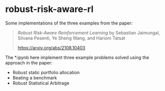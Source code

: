 # robust-risk-aware-rl
Some implementations of the three examples from the paper:

> *Robust Risk-Aware Reinforcement Learning* by Sebastian Jaimungal, Silvana Pesenti, Ye Sheng Wang, and Hariom Tatsat
>
> https://arxiv.org/abs/2108.10403

The *.ipynb here implement three example problems solved using the approach in the paper:
- Robust static portfolio allocation
- Beating a benchmark
- Robust Statistical Arbitrage
